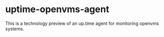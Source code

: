 uptime-openvms-agent
====================

This is a technology preview of an up.time agent for monitoring openvms systems.

 